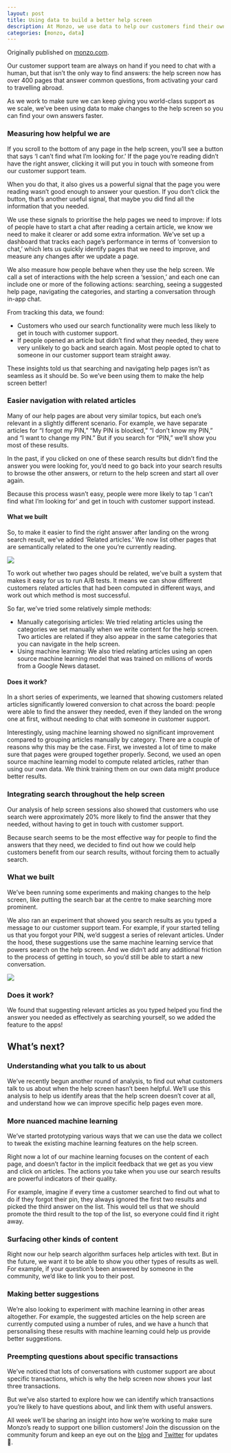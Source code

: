 ```yaml
---
layout: post
title: Using data to build a better help screen
description: At Monzo, we use data to help our customers find their own answers faster. 
categories: [monzo, data]
---
```


Originally published on [monzo.com](https://monzo.com/blog/2018/08/01/data-help/). 

Our customer support team are always on hand if you need to chat with a human, but that isn’t the only way to find answers: the help screen now has over 400 pages that answer common questions, from activating your card to travelling abroad.

As we work to make sure we can keep giving you world-class support as we scale, we’ve been using data to make changes to the help screen so you can find your own answers faster.

### Measuring how helpful we are
If you scroll to the bottom of any page in the help screen, you’ll see a button that says ‘I can’t find what I’m looking for.’ If the page you’re reading didn’t have the right answer, clicking it will put you in touch with someone from our customer support team.

When you do that, it also gives us a powerful signal that the page you were reading wasn’t good enough to answer your question. If you don’t click the button, that’s another useful signal, that maybe you did find all the information that you needed.

We use these signals to prioritise the help pages we need to improve: if lots of people have to start a chat after reading a certain article, we know we need to make it clearer or add some extra information. We’ve set up a dashboard that tracks each page’s performance in terms of ‘conversion to chat,’ which lets us quickly identify pages that we need to improve, and measure any changes after we update a page.

We also measure how people behave when they use the help screen. We call a set of interactions with the help screen a ‘session,’ and each one can include one or more of the following actions: searching, seeing a suggested help page, navigating the categories, and starting a conversation through in-app chat.

From tracking this data, we found:
* Customers who used our search functionality were much less likely to get in touch with customer support.
* If people opened an article but didn’t find what they needed, they were very unlikely to go back and search again. Most people opted to chat to someone in our customer support team straight away.

These insights told us that searching and navigating help pages isn’t as seamless as it should be. So we’ve been using them to make the help screen better!

### Easier navigation with related articles
Many of our help pages are about very similar topics, but each one’s relevant in a slightly different scenario. For example, we have separate articles for “I forgot my PIN,” “My PIN is blocked,” “I don’t know my PIN,” and “I want to change my PIN.” But if you search for “PIN,” we’ll show you most of these results.

In the past, if you clicked on one of these search results but didn’t find the answer you were looking for, you’d need to go back into your search results to browse the other answers, or return to the help screen and start all over again.

Because this process wasn’t easy, people were more likely to tap ‘I can’t find what I’m looking for’ and get in touch with customer support instead.

#### What we built
So, to make it easier to find the right answer after landing on the wrong search result, we’ve added ‘Related articles.’ We now list other pages that are semantically related to the one you’re currently reading.

<img data-width="1600" data-height="1320" src="https://cdn-images-1.medium.com/max/800/0*EA_E54jnSAHFPWq1.png">

To work out whether two pages should be related, we’ve built a system that makes it easy for us to run A/B tests. It means we can show different customers related articles that had been computed in different ways, and work out which method is most successful.

So far, we’ve tried some relatively simple methods:
* Manually categorising articles: We tried relating articles using the categories we set manually when we write content for the help screen. Two articles are related if they also appear in the same categories that you can navigate in the help screen.
* Using machine learning: We also tried relating articles using an open source machine learning model that was trained on millions of words from a Google News dataset.


#### Does it work?
In a short series of experiments, we learned that showing customers related articles significantly lowered conversion to chat across the board: people were able to find the answer they needed, even if they landed on the wrong one at first, without needing to chat with someone in customer support.

Interestingly, using machine learning showed no significant improvement compared to grouping articles manually by category. There are a couple of reasons why this may be the case. First, we invested a lot of time to make sure that pages were grouped together properly. Second, we used an open source machine learning model to compute related articles, rather than using our own data. We think training them on our own data might produce better results.


### Integrating search throughout the help screen
Our analysis of help screen sessions also showed that customers who use search were approximately 20% more likely to find the answer that they needed, without having to get in touch with customer support.

Because search seems to be the most effective way for people to find the answers that they need, we decided to find out how we could help customers benefit from our search results, without forcing them to actually search.


### What we built
We’ve been running some experiments and making changes to the help screen, like putting the search bar at the centre to make searching more prominent.

We also ran an experiment that showed you search results as you typed a message to our customer support team. For example, if your started telling us that you forgot your PIN, we’d suggest a series of relevant articles. Under the hood, these suggestions use the same machine learning service that powers search on the help screen. And we didn’t add any additional friction to the process of getting in touch, so you’d still be able to start a new conversation.

<img data-width="1600" data-height="1320" src="https://cdn-images-1.medium.com/max/800/0*1xYnSQp4-QEGJ9QB.png">


### Does it work?
We found that suggesting relevant articles as you typed helped you find the answer you needed as effectively as searching yourself, so we added the feature to the apps!


## What’s next?

### Understanding what you talk to us about
We’ve recently begun another round of analysis, to find out what customers talk to us about when the help screen hasn’t been helpful. We’ll use this analysis to help us identify areas that the help screen doesn’t cover at all, and understand how we can improve specific help pages even more.

### More nuanced machine learning
We’ve started prototyping various ways that we can use the data we collect to tweak the existing machine learning features on the help screen.

Right now a lot of our machine learning focuses on the content of each page, and doesn’t factor in the implicit feedback that we get as you view and click on articles. The actions you take when you use our search results are powerful indicators of their quality.

For example, imagine if every time a customer searched to find out what to do if they forgot their pin, they always ignored the first two results and picked the third answer on the list. This would tell us that we should promote the third result to the top of the list, so everyone could find it right away.


### Surfacing other kinds of content
Right now our help search algorithm surfaces help articles with text. But in the future, we want it to be able to show you other types of results as well. For example, if your question’s been answered by someone in the community, we’d like to link you to their post.


### Making better suggestions
We’re also looking to experiment with machine learning in other areas altogether. For example, the suggested articles on the help screen are currently computed using a number of rules, and we have a hunch that personalising these results with machine learning could help us provide better suggestions.


### Preempting questions about specific transactions
We’ve noticed that lots of conversations with customer support are about specific transactions, which is why the help screen now shows your last three transactions.

But we’ve also started to explore how we can identify which transactions you’re likely to have questions about, and link them with useful answers.

All week we’ll be sharing an insight into how we’re working to make sure Monzo’s ready to support one billion customers! Join the discussion on the community forum and keep an eye out on the [blog](https://monzo.com/blog/) and [Twitter](https://twitter.com/monzo?lang=en) for updates 👀.

